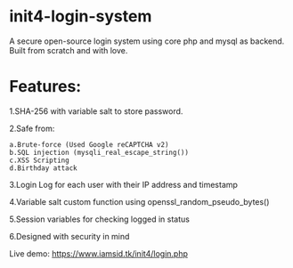 # init4-login-system
A secure open-source login system using core php and mysql as backend. Built from scratch and with love.

# Features:
  1.SHA-256 with variable salt to store password.
  
  2.Safe from:
  
    a.Brute-force (Used Google reCAPTCHA v2)
    b.SQL injection (mysqli_real_escape_string())
    c.XSS Scripting
    d.Birthday attack
  3.Login Log for each user with their IP address and timestamp
  
  4.Variable salt custom function using openssl_random_pseudo_bytes()
  
  5.Session variables for checking logged in status
  
  6.Designed with security in mind

Live demo: https://www.iamsid.tk/init4/login.php
